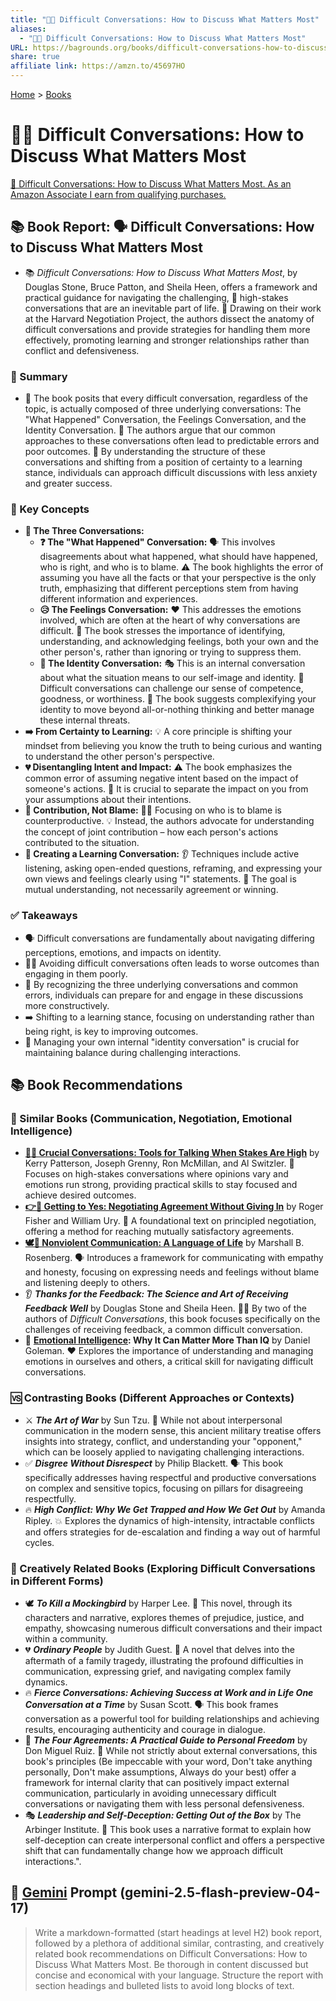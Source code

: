 ```yaml
---
title: "💬😬 Difficult Conversations: How to Discuss What Matters Most"
aliases:
  - "💬😬 Difficult Conversations: How to Discuss What Matters Most"
URL: https://bagrounds.org/books/difficult-conversations-how-to-discuss-what-matters-most
share: true
affiliate link: https://amzn.to/45697HO
---
```

[Home](../index.md) > [Books](./index.md)  
# 💬😬 Difficult Conversations: How to Discuss What Matters Most  
[🛒 Difficult Conversations: How to Discuss What Matters Most. As an Amazon Associate I earn from qualifying purchases.](https://amzn.to/45697HO)  
  
## 📚 Book Report: 🗣️ Difficult Conversations: How to Discuss What Matters Most  
  
* 📚 *Difficult Conversations: How to Discuss What Matters Most*, by Douglas Stone, Bruce Patton, and Sheila Heen, offers a framework and practical guidance for navigating the challenging, 😬 high-stakes conversations that are an inevitable part of life. 🤝 Drawing on their work at the Harvard Negotiation Project, the authors dissect the anatomy of difficult conversations and provide strategies for handling them more effectively, promoting learning and stronger relationships rather than conflict and defensiveness.  
  
### 📝 Summary  
  
* 💬 The book posits that every difficult conversation, regardless of the topic, is actually composed of three underlying conversations: The "What Happened" Conversation, the Feelings Conversation, and the Identity Conversation. 🤔 The authors argue that our common approaches to these conversations often lead to predictable errors and poor outcomes. 🧠 By understanding the structure of these conversations and shifting from a position of certainty to a learning stance, individuals can approach difficult discussions with less anxiety and greater success.  
  
### 🔑 Key Concepts  
  
* **💬 The Three Conversations:**  
    * **❓ The "What Happened" Conversation:** 🗣️ This involves disagreements about what happened, what should have happened, who is right, and who is to blame. ⚠️ The book highlights the error of assuming you have all the facts or that your perspective is the only truth, emphasizing that different perceptions stem from having different information and experiences.  
    * **😥 The Feelings Conversation:** ❤️ This addresses the emotions involved, which are often at the heart of why conversations are difficult. 🔑 The book stresses the importance of identifying, understanding, and acknowledging feelings, both your own and the other person's, rather than ignoring or trying to suppress them.  
    * **👤 The Identity Conversation:** 🎭 This is an internal conversation about what the situation means to our self-image and identity. 🤕 Difficult conversations can challenge our sense of competence, goodness, or worthiness. 🧠 The book suggests complexifying your identity to move beyond all-or-nothing thinking and better manage these internal threats.  
* **➡️ From Certainty to Learning:** 💡 A core principle is shifting your mindset from believing you know the truth to being curious and wanting to understand the other person's perspective.  
* **💔 Disentangling Intent and Impact:** ⚠️ The book emphasizes the common error of assuming negative intent based on the impact of someone's actions. 🔎 It is crucial to separate the impact on you from your assumptions about their intentions.  
* **🤝 Contribution, Not Blame:** 🙅‍♀️ Focusing on who is to blame is counterproductive. 💡 Instead, the authors advocate for understanding the concept of joint contribution – how each person's actions contributed to the situation.  
* **🌱 Creating a Learning Conversation:** 👂 Techniques include active listening, asking open-ended questions, reframing, and expressing your own views and feelings clearly using "I" statements. 🎯 The goal is mutual understanding, not necessarily agreement or winning.  
  
### ✅ Takeaways  
  
* 🗣️ Difficult conversations are fundamentally about navigating differing perceptions, emotions, and impacts on identity.  
* 🙅‍♀️ Avoiding difficult conversations often leads to worse outcomes than engaging in them poorly.  
* 🧠 By recognizing the three underlying conversations and common errors, individuals can prepare for and engage in these discussions more constructively.  
* ➡️ Shifting to a learning stance, focusing on understanding rather than being right, is key to improving outcomes.  
* 👤 Managing your own internal "identity conversation" is crucial for maintaining balance during challenging interactions.  
  
## 📚 Book Recommendations  
  
### 🤝 Similar Books (Communication, Negotiation, Emotional Intelligence)  
  
* **[🧰💬 Crucial Conversations: Tools for Talking When Stakes Are High](./crucial-conversations-tools-for-talking-when-stakes-are-high.md)** by Kerry Patterson, Joseph Grenny, Ron McMillan, and Al Switzler. 😬 Focuses on high-stakes conversations where opinions vary and emotions run strong, providing practical skills to stay focused and achieve desired outcomes.  
* **[👉🤝 Getting to Yes: Negotiating Agreement Without Giving In](./getting-to-yes-negotiating-agreement-without-giving-in.md)** by Roger Fisher and William Ury. 📜 A foundational text on principled negotiation, offering a method for reaching mutually satisfactory agreements.  
* **[🕊️🤝 Nonviolent Communication: A Language of Life](./nonviolent-communication.md)** by Marshall B. Rosenberg. 🗣️ Introduces a framework for communicating with empathy and honesty, focusing on expressing needs and feelings without blame and listening deeply to others.  
* 👂 ***Thanks for the Feedback: The Science and Art of Receiving Feedback Well*** by Douglas Stone and Sheila Heen. 👩‍🏫 By two of the authors of *Difficult Conversations*, this book focuses specifically on the challenges of receiving feedback, a common difficult conversation.  
* 🧠 **[Emotional Intelligence](./emotional-intelligence.md): Why It Can Matter More Than IQ** by Daniel Goleman. ❤️ Explores the importance of understanding and managing emotions in ourselves and others, a critical skill for navigating difficult conversations.  
  
### 🆚 Contrasting Books (Different Approaches or Contexts)  
  
* ⚔️ ***The Art of War*** by Sun Tzu. 📜 While not about interpersonal communication in the modern sense, this ancient military treatise offers insights into strategy, conflict, and understanding your "opponent," which can be loosely applied to navigating challenging interactions.  
* ✅ ***Disgree Without Disrespect*** by Philip Blackett. 🗣️ This book specifically addresses having respectful and productive conversations on complex and sensitive topics, focusing on pillars for disagreeing respectfully.  
* 🔥 ***High Conflict: Why We Get Trapped and How We Get Out*** by Amanda Ripley. 💥 Explores the dynamics of high-intensity, intractable conflicts and offers strategies for de-escalation and finding a way out of harmful cycles.  
  
### 🎨 Creatively Related Books (Exploring Difficult Conversations in Different Forms)  
  
* 🕊️ ***To Kill a Mockingbird*** by Harper Lee. 📖 This novel, through its characters and narrative, explores themes of prejudice, justice, and empathy, showcasing numerous difficult conversations and their impact within a community.  
* 💔 ***Ordinary People*** by Judith Guest. 📖 A novel that delves into the aftermath of a family tragedy, illustrating the profound difficulties in communication, expressing grief, and navigating complex family dynamics.  
* 🔥 ***Fierce Conversations: Achieving Success at Work and in Life One Conversation at a Time*** by Susan Scott. 🗣️ This book frames conversation as a powerful tool for building relationships and achieving results, encouraging authenticity and courage in dialogue.  
* 📜 ***The Four Agreements: A Practical Guide to Personal Freedom*** by Don Miguel Ruiz. 🧠 While not strictly about external conversations, this book's principles (Be impeccable with your word, Don't take anything personally, Don't make assumptions, Always do your best) offer a framework for internal clarity that can positively impact external communication, particularly in avoiding unnecessary difficult conversations or navigating them with less personal defensiveness.  
* 🎭 ***Leadership and Self-Deception: Getting Out of the Box*** by The Arbinger Institute. 📖 This book uses a narrative format to explain how self-deception can create interpersonal conflict and offers a perspective shift that can fundamentally change how we approach difficult interactions.".  
  
## 💬 [Gemini](../software/gemini.md) Prompt (gemini-2.5-flash-preview-04-17)  
> Write a markdown-formatted (start headings at level H2) book report, followed by a plethora of additional similar, contrasting, and creatively related book recommendations on Difficult Conversations: How to Discuss What Matters Most. Be thorough in content discussed but concise and economical with your language. Structure the report with section headings and bulleted lists to avoid long blocks of text.
